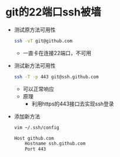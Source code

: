 # git的22端口ssh被墙

- 测试原方法可用性
    ```bash
    ssh -vT git@github.com
    ```
    - 一直卡在连接22端口，不可用

- 测试新方法可用性
    ```bash
    ssh -T -p 443 git@ssh.github.com
    ```
    - 可以正常响应
    - 原理
        - 利用https的443接口去实现ssh登录

- 添加新方法
    ```bash
    vim ~/.ssh/config
    ```
    ```bash
    Host github.com
        Hostname ssh.github.com
        Port 443
    ```
